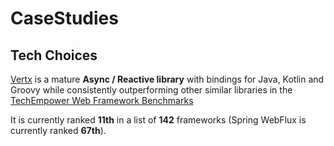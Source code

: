 # CaseStudies

## Tech Choices

[Vertx][1] is a mature **Async / Reactive library** with bindings for Java, Kotlin and Groovy
while consistently outperforming other similar libraries in the [TechEmpower Web Framework Benchmarks][2]

It is currently ranked **11th** in a list of **142** frameworks (Spring WebFlux is currently ranked **67th**).

[1]: https://vertx.io "Title"
[2]: https://www.techempower.com/benchmarks/#section=data-r21&test=composite "Title"

